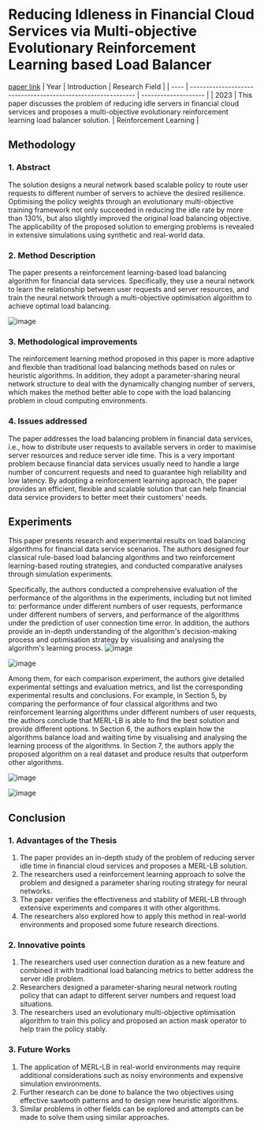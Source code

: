 # Reducing Idleness in Financial Cloud Services via Multi-objective Evolutionary Reinforcement Learning based Load Balancer
[paper link](https://arxiv.org/pdf/2305.03463) 
| Year | Introduction                                                         | Research Field                 |
| ---- | ------------------------------------------------------------ | -------------------- |
| 2023 | This paper discusses the problem of reducing idle servers in financial cloud services and proposes a multi-objective evolutionary reinforcement learning load balancer solution.          | Reinforcement Learning         |

## Methodology

### 1. Abstract
The solution designs a neural network based scalable policy to route user requests to different number of servers to achieve the desired resilience. Optimising the policy weights through an evolutionary multi-objective training framework not only succeeded in reducing the idle rate by more than 130%, but also slightly improved the original load balancing objective. The applicability of the proposed solution to emerging problems is revealed in extensive simulations using synthetic and real-world data.

### 2. Method Description 
The paper presents a reinforcement learning-based load balancing algorithm for financial data services. Specifically, they use a neural network to learn the relationship between user requests and server resources, and train the neural network through a multi-objective optimisation algorithm to achieve optimal load balancing. 

![image](https://github.com/user-attachments/assets/46e48935-8386-4de1-b7ce-d58d853dda6c)

### 3. Methodological improvements
The reinforcement learning method proposed in this paper is more adaptive and flexible than traditional load balancing methods based on rules or heuristic algorithms. In addition, they adopt a parameter-sharing neural network structure to deal with the dynamically changing number of servers, which makes the method better able to cope with the load balancing problem in cloud computing environments.

### 4. Issues addressed 
The paper addresses the load balancing problem in financial data services, i.e., how to distribute user requests to available servers in order to maximise server resources and reduce server idle time. This is a very important problem because financial data services usually need to handle a large number of concurrent requests and need to guarantee high reliability and low latency. By adopting a reinforcement learning approach, the paper provides an efficient, flexible and scalable solution that can help financial data service providers to better meet their customers' needs.

## Experiments
This paper presents research and experimental results on load balancing algorithms for financial data service scenarios. The authors designed four classical rule-based load balancing algorithms and two reinforcement learning-based routing strategies, and conducted comparative analyses through simulation experiments. 

Specifically, the authors conducted a comprehensive evaluation of the performance of the algorithms in the experiments, including but not limited to: performance under different numbers of user requests, performance under different numbers of servers, and performance of the algorithms under the prediction of user connection time error. In addition, the authors provide an in-depth understanding of the algorithm's decision-making process and optimisation strategy by visualising and analysing the algorithm's learning process. 
![image](https://github.com/user-attachments/assets/a50720b0-1e05-47e9-b619-c115ca5d6e34)

![image](https://github.com/user-attachments/assets/e06c92e1-ff24-455d-b5b1-8adb6ad63cdd)

Among them, for each comparison experiment, the authors give detailed experimental settings and evaluation metrics, and list the corresponding experimental results and conclusions. For example, in Section 5, by comparing the performance of four classical algorithms and two reinforcement learning algorithms under different numbers of user requests, the authors conclude that MERL-LB is able to find the best solution and provide different options. In Section 6, the authors explain how the algorithms balance load and waiting time by visualising and analysing the learning process of the algorithms. In Section 7, the authors apply the proposed algorithm on a real dataset and produce results that outperform other algorithms. 

![image](https://github.com/user-attachments/assets/c1fb8b36-f537-477c-b48b-8367c3b2e7bf)

![image](https://github.com/user-attachments/assets/ba3cdd83-3641-4dc3-b641-a34d72eb9da7)

## Conclusion

### 1. Advantages of the Thesis
  1. The paper provides an in-depth study of the problem of reducing server idle time in financial cloud services and proposes a MERL-LB solution.
  2. The researchers used a reinforcement learning approach to solve the problem and designed a parameter sharing routing strategy for neural networks.
  3. The paper verifies the effectiveness and stability of MERL-LB through extensive experiments and compares it with other algorithms.
  4. The researchers also explored how to apply this method in real-world environments and proposed some future research directions.

### 2. Innovative points
  1. The researchers used user connection duration as a new feature and combined it with traditional load balancing metrics to better address the server idle problem.
  2. Researchers designed a parameter-sharing neural network routing policy that can adapt to different server numbers and request load situations.
  3. The researchers used an evolutionary multi-objective optimisation algorithm to train this policy and proposed an action mask operator to help train the policy stably.

### 3. Future Works
  1. The application of MERL-LB in real-world environments may require additional considerations such as noisy environments and expensive simulation environments.
  2. Further research can be done to balance the two objectives using effective sawtooth patterns and to design new heuristic algorithms.
  3. Similar problems in other fields can be explored and attempts can be made to solve them using similar approaches.
